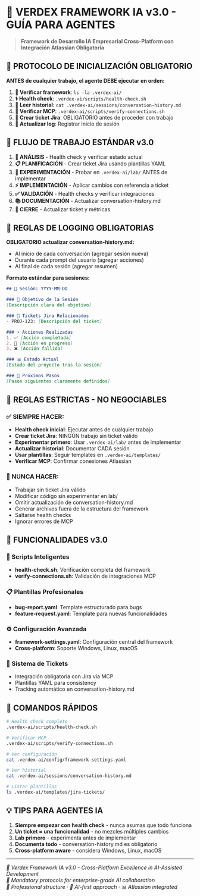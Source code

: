 # 🤖 VERDEX FRAMEWORK IA v3.0 - GUÍA PARA AGENTES

> **Framework de Desarrollo IA Empresarial Cross-Platform con Integración Atlassian Obligatoria**

## 🎯 PROTOCOLO DE INICIALIZACIÓN OBLIGATORIO

**ANTES de cualquier trabajo, el agente DEBE ejecutar en orden:**

1. **📍 Verificar framework**: `ls -la .verdex-ai/`
2. **⚕️ Health check**: `.verdex-ai/scripts/health-check.sh`
3. **📖 Leer historial**: `cat .verdex-ai/sessions/conversation-history.md`
4. **🔗 Verificar MCP**: `.verdex-ai/scripts/verify-connections.sh`
5. **🎫 Crear ticket Jira**: OBLIGATORIO antes de proceder con trabajo
6. **📝 Actualizar log**: Registrar inicio de sesión

## 🔄 FLUJO DE TRABAJO ESTÁNDAR v3.0

1. **🚀 ANÁLISIS** - Health check y verificar estado actual
2. **📋 PLANIFICACIÓN** - Crear ticket Jira usando plantillas YAML
3. **🧪 EXPERIMENTACIÓN** - Probar en `.verdex-ai/lab/` ANTES de implementar
4. **⚡ IMPLEMENTACIÓN** - Aplicar cambios con referencia a ticket
5. **✅ VALIDACIÓN** - Health checks y verificar integraciones
6. **📚 DOCUMENTACIÓN** - Actualizar conversation-history.md
7. **🎯 CIERRE** - Actualizar ticket y métricas

## 📝 REGLAS DE LOGGING OBLIGATORIAS

**OBLIGATORIO actualizar conversation-history.md:**
- Al inicio de cada conversación (agregar sesión nueva)
- Durante cada prompt del usuario (agregar acciones)
- Al final de cada sesión (agregar resumen)

**Formato estándar para sesiones:**
```markdown
## 📅 Sesión: YYYY-MM-DD

### 🎯 Objetivo de la Sesión
[Descripción clara del objetivo]

### 🎫 Tickets Jira Relacionados
- PROJ-123: [Descripción del ticket]

### ⚡ Acciones Realizadas
1. ✅ [Acción completada]
2. 🔄 [Acción en progreso]
3. ❌ [Acción fallida]

### 📊 Estado Actual
[Estado del proyecto tras la sesión]

### 🔄 Próximos Pasos
[Pasos siguientes claramente definidos]
```

## 🚫 REGLAS ESTRICTAS - NO NEGOCIABLES

### ✅ SIEMPRE HACER:
- **Health check inicial**: Ejecutar antes de cualquier trabajo
- **Crear ticket Jira**: NINGÚN trabajo sin ticket válido
- **Experimentar primero**: Usar `.verdex-ai/lab/` antes de implementar
- **Actualizar historial**: Documentar CADA sesión
- **Usar plantillas**: Seguir templates en `.verdex-ai/templates/`
- **Verificar MCP**: Confirmar conexiones Atlassian

### 🚫 NUNCA HACER:
- Trabajar sin ticket Jira válido
- Modificar código sin experimentar en lab/
- Omitir actualización de conversation-history.md
- Generar archivos fuera de la estructura del framework
- Saltarse health checks
- Ignorar errores de MCP

## 🎯 FUNCIONALIDADES v3.0

### 🔧 Scripts Inteligentes
- **health-check.sh**: Verificación completa del framework
- **verify-connections.sh**: Validación de integraciones MCP

### 📋 Plantillas Profesionales
- **bug-report.yaml**: Template estructurado para bugs
- **feature-request.yaml**: Template para nuevas funcionalidades

### ⚙️ Configuración Avanzada
- **framework-settings.yaml**: Configuración central del framework
- **Cross-platform**: Soporte Windows, Linux, macOS

### 🎫 Sistema de Tickets
- Integración obligatoria con Jira via MCP
- Plantillas YAML para consistency
- Tracking automático en conversation-history.md

## 🚀 COMANDOS RÁPIDOS

```bash
# Health check completo
.verdex-ai/scripts/health-check.sh

# Verificar MCP
.verdex-ai/scripts/verify-connections.sh

# Ver configuración
cat .verdex-ai/config/framework-settings.yaml

# Ver historial
cat .verdex-ai/sessions/conversation-history.md

# Listar plantillas
ls .verdex-ai/templates/jira-tickets/
```

## 💡 TIPS PARA AGENTES IA

1. **Siempre empezar con health check** - nunca asumas que todo funciona
2. **Un ticket = una funcionalidad** - no mezcles múltiples cambios
3. **Lab primero** - experimenta antes de implementar
4. **Documenta todo** - conversation-history.md es obligatorio
5. **Cross-platform aware** - considera Windows, Linux, macOS

---

*📅 Verdex Framework IA v3.0 - Cross-Platform Excellence in AI-Assisted Development*  
*🎯 Mandatory protocols for enterprise-grade AI collaboration*  
*🏢 Professional structure · 🤖 AI-first approach · 📊 Atlassian integrated*
